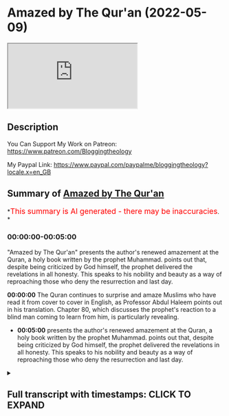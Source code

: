 # Amazed by The Qur'an (2022-05-09)

<iframe loading='lazy' allow='autoplay' src='https://www.youtube.com/embed/FVRTmCbVJYE'></iframe>

## Description

You Can Support My Work on Patreon:
<https://www.patreon.com/Bloggingtheology>

My Paypal Link:
<https://www.paypal.com/paypalme/bloggingtheology?locale.x=en_GB>

## Summary of [Amazed by The Qur'an](https://www.youtube.com/watch?v=FVRTmCbVJYE)

*<span style="color:red; font-size:125%">This summary is AI generated - there may be inaccuracies</span>. *

### <a onclick="modifyYTiframeseektime('0')">00:00:00-00:05:00</a>

 "Amazed by The Qur'an" presents the author's renewed amazement at the Quran, a holy book written by the prophet Muhammad. points out that, despite being criticized by God himself, the prophet delivered the revelations in all honesty. This speaks to his nobility and beauty as a way of reproaching those who deny the resurrection and last day.

**<a onclick="modifyYTiframeseektime('0')">00:00:00</a>** The Quran continues to surprise and amaze Muslims who have read it from cover to cover in English, as Professor Abdul Haleem points out in his translation. Chapter 80, which discusses the prophet's reaction to a blind man coming to learn from him, is particularly revealing.

* **<a onclick="modifyYTiframeseektime('300')">00:05:00</a>** presents the author's renewed amazement at the Quran, a holy book written by the prophet Muhammad. points out that, despite being criticized by God himself, the prophet delivered the revelations in all honesty. This speaks to his nobility and beauty as a way of reproaching those who deny the resurrection and last day.

<details><summary><h2>Full transcript with timestamps: CLICK TO EXPAND</h2></summary>

<a onclick="modifyYTiframeseektime('3')">0:00:03</a> The Quran continues to surprise me even though
I've read it from cover to cover in English
<a onclick="modifyYTiframeseektime('8')">0:00:08</a> at least, I just came across a couple
of verses today I just wanted to share
<a onclick="modifyYTiframeseektime('12')">0:00:12</a> uh with you which surprised me even though I've
read them before and by the way I was reading
<a onclick="modifyYTiframeseektime('17')">0:00:17</a> this book called classical Islamic theology it's
a Cambridge companion it's an academic work I'm
<a onclick="modifyYTiframeseektime('23')">0:00:23</a> reading it through um just to educate myself and
the first chapter is called Quran and Hadith by
<a onclick="modifyYTiframeseektime('30')">0:00:30</a> professor Abdul Haleem, he's a very distinguished
professor at SOAS at the University of London
<a onclick="modifyYTiframeseektime('36')">0:00:36</a> and he's a brilliant translator of the Quran
and his celebrated translation of the Quran
<a onclick="modifyYTiframeseektime('42')">0:00:42</a> into English this is it here the Quran a
new translation by professor Abdul Haleem
<a onclick="modifyYTiframeseektime('47')">0:00:47</a> published by Oxford university press which is
the gold standard I'm told in academic courses
<a onclick="modifyYTiframeseektime('54')">0:00:54</a> at universities on the Quran at least when
people refer to the English of course anyway
<a onclick="modifyYTiframeseektime('59')">0:00:59</a> the point of this is I was reading this chapter
very familiar actually to be honest with its
<a onclick="modifyYTiframeseektime('64')">0:01:04</a> themes but I want to just refresh myself again and
then it says things which are beautifully put says
<a onclick="modifyYTiframeseektime('71')">0:01:11</a> the Quran describes itself as a scripture which
God sent down to his prophet and this expression
<a onclick="modifyYTiframeseektime('78')">0:01:18</a> sent down in its various derivations is
used in the Quran well over 200 times
<a onclick="modifyYTiframeseektime('84')">0:01:24</a> in Arabic this locution conveys immediately and
implicitly the principle that the origin of the
<a onclick="modifyYTiframeseektime('92')">0:01:32</a> book is heavenly and that the and that
Muhammad is no more than its receptacle
<a onclick="modifyYTiframeseektime('99')">0:01:39</a> God is the one who speaks in the book Muhammad is
addressed as o prophet o messenger do do do not do
<a onclick="modifyYTiframeseektime('110')">0:01:50</a> they ask you say this last command
appearing more than 300 times
<a onclick="modifyYTiframeseektime('117')">0:01:57</a> sometimes the prophet is reproached and then it
gives two verses uh 9 43 and 80 verses 1 to 11.
<a onclick="modifyYTiframeseektime('125')">0:02:05</a> now I looked up these passages having written
them before and I thought yeah I just looked
<a onclick="modifyYTiframeseektime('129')">0:02:09</a> them up you know and I was just stunned again to
read Surah 80 again I wanted to share it with you
<a onclick="modifyYTiframeseektime('137')">0:02:17</a> because I thought it was very revealing not only
about the Quran but also its relationship with the
<a onclick="modifyYTiframeseektime('143')">0:02:23</a> prophet to the prophet himself and Abdul Haleem
in his translation has a little paragraph before
<a onclick="modifyYTiframeseektime('151')">0:02:31</a> his translation introducing the chapter very
helpful concise to the point and he says
<a onclick="modifyYTiframeseektime('158')">0:02:38</a> a Meccan Surah so is revealed in the first stage
of the prophet's career rather than later on in
<a onclick="modifyYTiframeseektime('164')">0:02:44</a> Medina while the prophet was speaking to some
disbelieving notables hoping to convert them
<a onclick="modifyYTiframeseektime('171')">0:02:51</a> a blind Muslim man came up to learn from
him but in his eagerness to attract the
<a onclick="modifyYTiframeseektime('179')">0:02:59</a> disbelievers to Islam the prophet frowned at him
and that's the title in English of this chapter
<a onclick="modifyYTiframeseektime('186')">0:03:06</a> he frowned this is chapter 80 of the Quran he
frowned the prophet is then reproached and told
<a onclick="modifyYTiframeseektime('194')">0:03:14</a> not to concern himself with the disbelievers the
prophet himself is reproached by God in the Quran
<a onclick="modifyYTiframeseektime('202')">0:03:22</a> in the second paragraph which I'll also read
in a second there is a condemnation of man's
<a onclick="modifyYTiframeseektime('208')">0:03:28</a> ingratitude this is the human race in general
man becomes self-satisfied and forgets his
<a onclick="modifyYTiframeseektime('214')">0:03:34</a> origin and his final return to God excuse
me so I'm going to read um read this chapter
<a onclick="modifyYTiframeseektime('221')">0:03:41</a> uh mainly for the first section where there's a
lesson to that to the prophet here so it begins
<a onclick="modifyYTiframeseektime('228')">0:03:48</a> in an English translation in the name of
God the most compassionate most merciful he
<a onclick="modifyYTiframeseektime('236')">0:03:56</a> frowned and turned his attention away simply
because the blind man came to him interrupting
<a onclick="modifyYTiframeseektime('245')">0:04:05</a> you never know oh prophet perhaps he
may be purified or he may be mindful
<a onclick="modifyYTiframeseektime('252')">0:04:12</a> benefiting from the reminder as for the one who is
indifferent you gave him your undivided attention
<a onclick="modifyYTiframeseektime('261')">0:04:21</a> even though you are not to blame if he would
not be purified as for the one who came
<a onclick="modifyYTiframeseektime('268')">0:04:28</a> to you eager to learn being in awe of God you
were inattentive to him but no this revelation
<a onclick="modifyYTiframeseektime('278')">0:04:38</a> is truly a reminder let's so let whoever
wills be mindful of it it is written on pages
<a onclick="modifyYTiframeseektime('287')">0:04:47</a> held in honor highly esteemed purified by the
hands of angel scribes honorable and virtuous
<a onclick="modifyYTiframeseektime('299')">0:04:59</a> this extraordinary passage this passage and
there are others as I mentioned critical
<a onclick="modifyYTiframeseektime('303')">0:05:03</a> of some things the prophet did proves that the
prophet delivered the revelations in all honesty
<a onclick="modifyYTiframeseektime('311')">0:05:11</a> even when his own self was uh being criticized
it seems by God himself so that this speaks of
<a onclick="modifyYTiframeseektime('319')">0:05:19</a> a very I think a very noble and beautiful way that
God reproaches the prophet in a quiet gentle way I
<a onclick="modifyYTiframeseektime('326')">0:05:26</a> think for being inattentive it seems and then in
the second part of this surah surah 80 he frowned
<a onclick="modifyYTiframeseektime('334')">0:05:34</a> we read a reminder to those people mankind who
deny the resurrection and the last day and these
<a onclick="modifyYTiframeseektime('343')">0:05:43</a> are very powerful powerful words condemned are
disbelieving humans how ungrateful they are
<a onclick="modifyYTiframeseektime('351')">0:05:51</a> to God from what substance did he create them
he created them from a sperm drop and ordained
<a onclick="modifyYTiframeseektime('359')">0:05:59</a> their development then he makes the way easy
for them then causes them to die and be buried
<a onclick="modifyYTiframeseektime('367')">0:06:07</a> then when he wills he will resurrect them but no
they have failed to comply with what he ordered
<a onclick="modifyYTiframeseektime('374')">0:06:14</a> let people then consider their food how we pour
down rain in abundance and how meticulously
<a onclick="modifyYTiframeseektime('381')">0:06:21</a> split the earth open for sprouts causing grains
to grow in it as well as grapes and greens and
<a onclick="modifyYTiframeseektime('388')">0:06:28</a> olives and palm trees and dense orchards and fruit
and fodder all as a means of sustenance for you
<a onclick="modifyYTiframeseektime('396')">0:06:36</a> and your animals then when the overwhelming
the deafening blast is the the last day
<a onclick="modifyYTiframeseektime('405')">0:06:45</a> comes to pass on that day every person will
flee from their own siblings and even their
<a onclick="modifyYTiframeseektime('412')">0:06:52</a> mother and father and even their spouse
and children for then everyone will have
<a onclick="modifyYTiframeseektime('419')">0:06:59</a> enough concern of their own on that day some
faces will be bright laughing and rejoicing
<a onclick="modifyYTiframeseektime('428')">0:07:08</a> while other faces will be dusty cast in gloom
those are the disbelievers the wicked ones  
<a onclick="modifyYTiframeseektime('438')">0:07:18</a> so it's extraordinary uh chapters as I say
uh it really brings home the sense of uh
<a onclick="modifyYTiframeseektime('444')">0:07:24</a> how the prophet uh delivered the revelations that
he received with complete honesty even when God
<a onclick="modifyYTiframeseektime('451')">0:07:31</a> is addressing him and in a sense criticizing
him and there's several passages like this in
<a onclick="modifyYTiframeseektime('457')">0:07:37</a> the Quran what a remarkable book how honest it is
and uh anyway I just wanted to share with you my
<a onclick="modifyYTiframeseektime('463')">0:07:43</a> renewed amazement at the Quran when I
read it again and again, till next time.  

</details>
